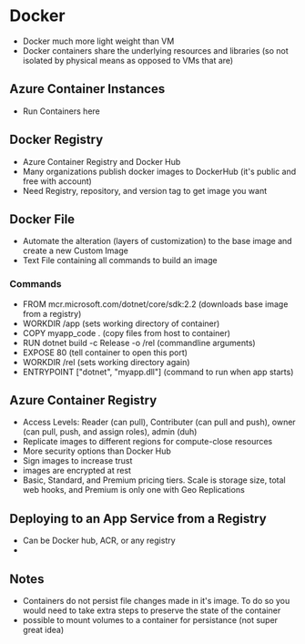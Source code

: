 # Docker
- Docker much more light weight than VM
- Docker containers share the underlying resources and libraries (so not isolated by physical means as opposed to VMs that are)

## Azure Container Instances
- Run Containers here


## Docker Registry
- Azure Container Registry and Docker Hub
- Many organizations publish docker images to DockerHub (it's public and free with account)
- Need Registry, repository, and version tag to get image you want

## Docker File
- Automate the alteration (layers of customization) to the base image and create a new Custom Image
- Text File containing all commands to build an image

### Commands
- FROM mcr.microsoft.com/dotnet/core/sdk:2.2 (downloads base image from a registry)
- WORKDIR /app (sets working directory of container)
- COPY myapp_code . (copy files from host to container)
- RUN dotnet build -c Release -o /rel (commandline arguments)
- EXPOSE 80 (tell container to open this port)
- WORKDIR /rel (sets working directory again)
- ENTRYPOINT ["dotnet", "myapp.dll"] (command to run when app starts)

## Azure Container Registry
- Access Levels: Reader (can pull), Contributer (can pull and push), owner (can pull, push, and assign roles), admin (duh)
- Replicate images to different regions for compute-close resources
- More security options than Docker Hub
- Sign images to increase trust
- images are encrypted at rest
- Basic, Standard, and Premium pricing tiers.  Scale is storage size, total web hooks, and Premium is only one with Geo Replications

## Deploying to an App Service from a Registry
- Can be Docker hub, ACR, or any registry
- 
## Notes
- Containers do not persist file changes made in it's image.  To do so you would need to take extra steps to preserve the state of the container
- possible to mount volumes to a container for persistance (not super great idea)


